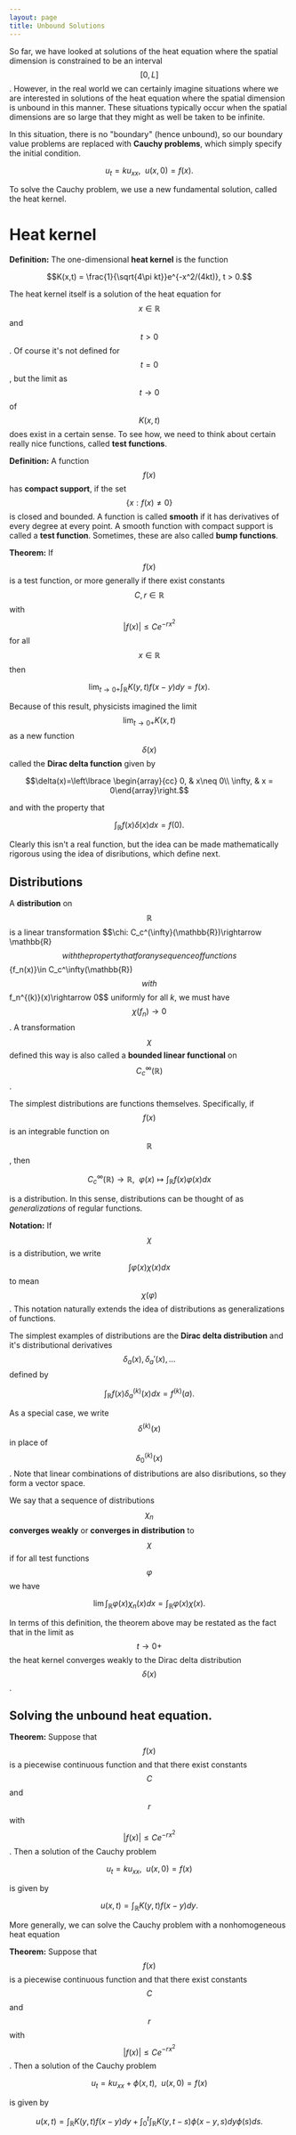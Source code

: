 ```yaml
---
layout: page
title: Unbound Solutions
---
```


So far, we have looked at solutions of the heat equation where the spatial dimension is constrained to be an interval $$[0,L]$$.
However, in the real world we can certainly imagine situations where we are interested in solutions of the heat equation where the spatial dimension is unbound in this manner.
These situations typically occur when the spatial dimensions are so large that they might as well be taken to be infinite.

In this situation, there is no "boundary" (hence unbound), so our boundary value problems are replaced with **Cauchy problems**, which simply specify the initial condition.

$$u_t = ku_{xx},\ \ u(x,0) = f(x).$$

To solve the Cauchy problem, we use a new fundamental solution, called the heat kernel.

# Heat kernel

**Definition:** The one-dimensional **heat kernel** is the function

$$K(x,t) = \frac{1}{\sqrt{4\pi kt}}e^{-x^2/(4kt)}, t > 0.$$

The heat kernel itself is a solution of the heat equation for $$x\in\mathbb{R}$$ and $$t > 0$$.
Of course it's not defined for $$t=0$$, but the limit as $$t\rightarrow 0$$ of $$K(x,t)$$ does exist in a certain sense.
To see how, we need to think about certain really nice functions, called **test functions**.

**Definition:** A function $$f(x)$$ has **compact support**, if the set $$\{x: f(x)\neq 0\}$$ is closed and bounded.
A function is called **smooth** if it has derivatives of every degree at every point.  A smooth function with compact support is called a **test function**.
Sometimes, these are also called **bump functions**.

**Theorem:** If $$f(x)$$ is a test function, or more generally if there exist constants $$C,r\in\mathbb{R}$$ with $$\lvert f(x)\rvert \leq Ce^{-rx^2}$$ for all $$x\in \mathbb{R}$$ then

$$\lim_{t\rightarrow 0+}\int_{\mathbb R} K(y,t)f(x-y)dy = f(x).$$

Because of this result, physicists imagined the limit $$\lim_{t\rightarrow0+} K(x,t)$$ as a new function $$\delta(x)$$ called the **Dirac delta function** given by

$$\delta(x)=\left\lbrace \begin{array}{cc} 0, & x\neq 0\\ \infty, & x = 0\end{array}\right.$$

and with the property that

$$\int_{\mathbb{R}} f(x)\delta(x)dx = f(0).$$

Clearly this isn't a real function, but the idea can be made mathematically rigorous using the idea of disributions, which define next.

## Distributions

A **distribution** on $$\mathbb{R}$$ is a linear transformation $$\chi: C_c^(\infty}(\mathbb{R})\rightarrow \mathbb{R}$$ with the property that for any sequence of functions $$\{f_n(x)\}\in C_c^\infty(\mathbb{R})$$ with $$f_n^{(k)}(x)\rightarrow 0$$ uniformly for all $k$, we must have $$\chi(f_n)\rightarrow 0$$.
A transformation $$\chi$$ defined this way is also called a **bounded linear functional** on $$C_c^\infty(\mathbb{R})$$.

The simplest distributions are functions themselves.  Specifically, if $$f(x)$$ is an integrable function on $$\mathbb{R}$$, then 

$$ C_c^\infty(\mathbb{R})\rightarrow \mathbb{R},\ \ \varphi(x)\mapsto \int_{\mathbb R} f(x)\varphi(x)dx$$

is a distribution.  In this sense, distributions can be thought of as *generalizations* of regular functions.

**Notation:** If $$\chi$$ is a distribution, we write $$\int \varphi(x) \chi(x)dx$$ to mean $$\chi(\varphi)$$.  This notation naturally extends the idea of distributions as generalizations of functions.

The simplest examples of distributions are the **Dirac delta distribution** and it's distributional derivatives $$\delta_a(x),\delta_a'(x),\dots$$ defined by

$$\int_{\mathbb{R}} f(x)\delta_a^{(k)}(x) dx = f^{(k)}(a).$$

As a special case, we write $$\delta^{(k)}(x)$$ in place of $$\delta_0^{(k)}(x)$$.
Note that linear combinations of distributions are also disributions, so they form a vector space.

We say that a sequence of distributions $$\chi_n$$ **converges weakly** or **converges in distribution** to $$\chi$$ if for all test functions $$\varphi$$ we have

$$\lim \int_{\mathbb{R}} \varphi(x)\chi_n(x)dx = \int_{\mathbb{R}}\varphi(x)\chi(x).$$

In terms of this definition, the theorem above may be restated as the fact that in the limit as $$t\rightarrow 0+$$ the heat kernel converges weakly to the Dirac delta distribution $$\delta(x)$$.

## Solving the unbound heat equation.

**Theorem:**  Suppose that $$f(x)$$ is a piecewise continuous function and that there exist constants $$C$$ and $$r$$ with $$\lvert f(x)\rvert \leq Ce^{-rx^2}$$.  Then a solution of the Cauchy problem

$$u_t = ku_{xx},\ \ u(x,0) = f(x)$$

is given by

$$u(x,t) = \int_{\mathbb{R}} K(y,t)f(x-y)dy.$$


More generally, we can solve the Cauchy problem with a nonhomogeneous heat equation

**Theorem:**  Suppose that $$f(x)$$ is a piecewise continuous function and that there exist constants $$C$$ and $$r$$ with $$\lvert f(x)\rvert \leq Ce^{-rx^2}$$.  Then a solution of the Cauchy problem

$$u_t = ku_{xx} + \phi(x,t),\ \ u(x,0) = f(x)$$

is given by

$$u(x,t) = \int_{\mathbb{R}} K(y,t)f(x-y)dy + \int_0^t \int_{\mathbb{R}} K(y,t-s)\phi(x-y,s)dy \phi(s)ds.$$





